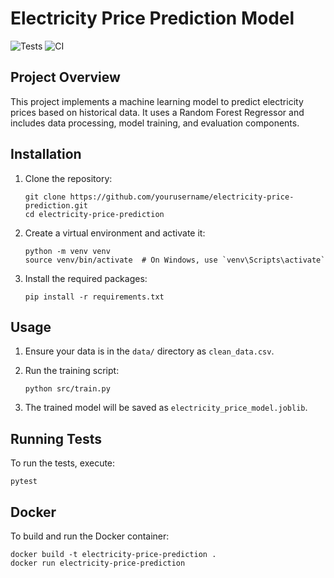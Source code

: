 
# Electricity Price Prediction Model

![Tests](https://github.com/yourusername/electricity-price-prediction/workflows/Run%20Tests/badge.svg)
![CI](https://github.com/yourusername/electricity-price-prediction/workflows/CI/badge.svg)

## Project Overview

This project implements a machine learning model to predict electricity prices based on historical data. It uses a Random Forest Regressor and includes data processing, model training, and evaluation components.

## Installation

1. Clone the repository:
   ```
   git clone https://github.com/yourusername/electricity-price-prediction.git
   cd electricity-price-prediction
   ```

2. Create a virtual environment and activate it:
   ```
   python -m venv venv
   source venv/bin/activate  # On Windows, use `venv\Scripts\activate`
   ```

3. Install the required packages:
   ```
   pip install -r requirements.txt
   ```

## Usage

1. Ensure your data is in the `data/` directory as `clean_data.csv`.

2. Run the training script:
   ```
   python src/train.py
   ```

3. The trained model will be saved as `electricity_price_model.joblib`.

## Running Tests

To run the tests, execute:

```
pytest
```

## Docker

To build and run the Docker container:

```
docker build -t electricity-price-prediction .
docker run electricity-price-prediction
```